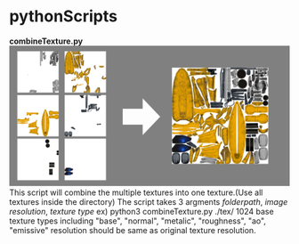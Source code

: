 # pythonScripts

**combineTexture.py**
![sample](illust.png)
This script will combine the multiple textures into one texture.(Use all textures inside the directory)
The script takes 3 argments *folderpath*, *image resolution*, *texture type*
ex) python3 combineTexture.py ./tex/ 1024 base
texture types including "base", "normal", "metalic", "roughness", "ao", "emissive"
resolution should be same as original texture resolution.
